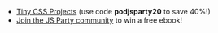 - [Tiny CSS Projects](http://mng.bz/nM8e) (use code **podjsparty20** to save 40%!)
- [Join the JS Party community](https://jsparty.fm/community) to win a free ebook!